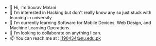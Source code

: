 - 👋 Hi, I’m Sourav Malani
- 👀 I’m interested in Hacking but don't really know any so just stuck with learning in university 
- 🌱 I’m currently learning Software for Mobile Devices, Web Design, and Machine Learning Operations.
- 💞️ I’m looking to collaborate on anything I can.
- 📫 You can reach me at : i190434@nu.edu.pk

<!---
Sourav-Malani/Sourav-Malani is a ✨ special ✨ repository because its `README.md` (this file) appears on your GitHub profile.
You can click the Preview link to take a look at your changes.
--->
